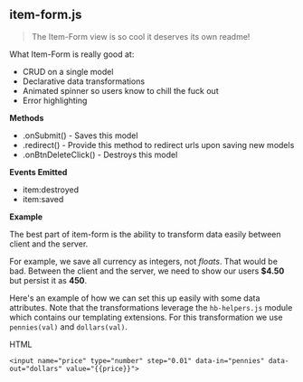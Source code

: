 item-form.js
---------

> The Item-Form view is so cool it deserves its own readme!

What Item-Form is really good at:

- CRUD on a single model
- Declarative data transformations
- Animated spinner so users know to chill the fuck out
- Error highlighting

__Methods__

* .onSubmit() - Saves this model
* .redirect() - Provide this method to redirect urls upon saving new models
* .onBtnDeleteClick() - Destroys this model

__Events Emitted__ 

* item:destroyed
* item:saved

__Example__

The best part of item-form is the ability to transform data easily between
client and the server. 

For example, we save all currency as integers, not *floats*. That would be bad.
Between the client and the server, we need to show our users **$4.50** but persist 
it as **450**.

Here's an example of how we can set this up easily with some data attributes. 
Note that the transformations leverage the `hb-helpers.js` module which 
contains our templating extensions. For this transformation we use `pennies(val)`
and `dollars(val)`.

HTML

```
<input name="price" type="number" step="0.01" data-in="pennies" data-out="dollars" value="{{price}}">
```
